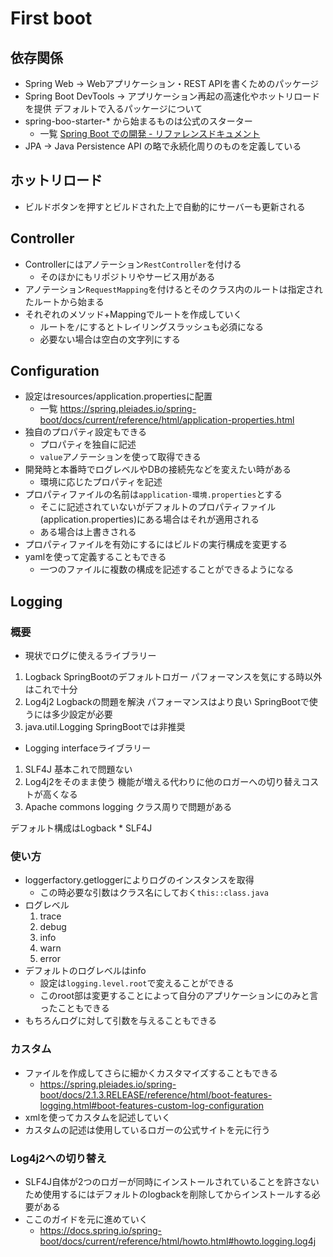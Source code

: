 # First boot

## 依存関係
- Spring Web → Webアプリケーション・REST APIを書くためのパッケージ
- Spring Boot DevTools → アプリケーション再起の高速化やホットリロードを提供
デフォルトで入るパッケージについて
- spring-boo-starter-* から始まるものは公式のスターター
  - 一覧 [Spring Boot での開発 - リファレンスドキュメント](https://spring.pleiades.io/spring-boot/docs/current/reference/html/using.html#using.build-systems.starters)
- JPA → Java Persistence API の略で永続化周りのものを定義している

## ホットリロード
- ビルドボタンを押すとビルドされた上で自動的にサーバーも更新される

## Controller
- Controllerにはアノテーション`RestController`を付ける
  - そのほかにもリポジトリやサービス用がある
- アノテーション`RequestMapping`を付けるとそのクラス内のルートは指定されたルートから始まる
- それぞれのメソッド+Mappingでルートを作成していく
  - ルートを`/`にするとトレイリングスラッシュも必須になる
  - 必要ない場合は空白の文字列にする

## Configuration
- 設定はresources/application.propertiesに配置
  - 一覧 https://spring.pleiades.io/spring-boot/docs/current/reference/html/application-properties.html
- 独自のプロパティ設定もできる
  - プロパティを独自に記述
  - `value`アノテーションを使って取得できる
- 開発時と本番時でログレベルやDBの接続先などを変えたい時がある
  - 環境に応じたプロパティを記述
- プロパティファイルの名前は`application-環境.properties`とする
  - そこに記述されていないがデフォルトのプロパティファイル(application.properties)にある場合はそれが適用される
  - ある場合は上書きされる
- プロパティファイルを有効にするにはビルドの実行構成を変更する
- yamlを使って定義することもできる
  - 一つのファイルに複数の構成を記述することができるようになる

## Logging
### 概要
- 現状でログに使えるライブラリー
1. Logback SpringBootのデフォルトロガー パフォーマンスを気にする時以外はこれで十分
2. Log4j2 Logbackの問題を解決 パフォーマンスはより良い SpringBootで使うには多少設定が必要
3. java.util.Logging SpringBootでは非推奨

- Logging interfaceライブラリー
1. SLF4J 基本これで問題ない
2. Log4j2をそのまま使う 機能が増える代わりに他のロガーへの切り替えコストが高くなる
3. Apache commons logging クラス周りで問題がある

デフォルト構成はLogback * SLF4J

### 使い方
- loggerfactory.getloggerによりログのインスタンスを取得
  - この時必要な引数はクラス名にしておく`this::class.java`
- ログレベル
  1. trace
  2. debug
  3. info
  4. warn
  5. error
- デフォルトのログレベルはinfo
  - 設定は`logging.level.root`で変えることができる
  - このroot部は変更することによって自分のアプリケーションにのみと言ったこともできる
- もちろんログに対して引数を与えることもできる

### カスタム
- ファイルを作成してさらに細かくカスタマイズすることもできる
  - https://spring.pleiades.io/spring-boot/docs/2.1.3.RELEASE/reference/html/boot-features-logging.html#boot-features-custom-log-configuration
- xmlを使ってカスタムを記述していく
- カスタムの記述は使用しているロガーの公式サイトを元に行う

### Log4j2への切り替え
- SLF4J自体が2つのロガーが同時にインストールされていることを許さないため使用するにはデフォルトのlogbackを削除してからインストールする必要がある
- ここのガイドを元に進めていく
  - https://docs.spring.io/spring-boot/docs/current/reference/html/howto.html#howto.logging.log4j

